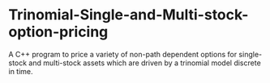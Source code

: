# Trinomial-Single-and-Multi-stock-option-pricing
A C++ program to price a variety of non-path dependent options for single-stock and multi-stock assets which are driven by a trinomial model discrete in time.
